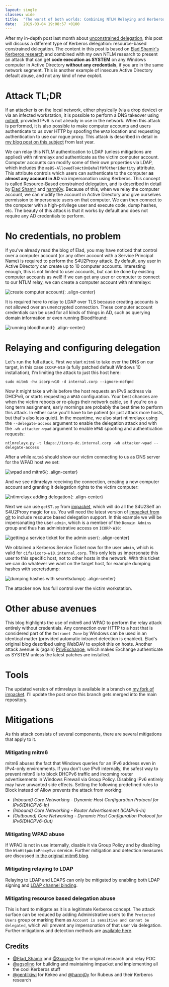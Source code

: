```yaml
---
layout: single
classes: wide
title:  "The worst of both worlds: Combining NTLM Relaying and Kerberos delegation"
date:   2019-03-04 19:08:57 +0100
---
```

After my in-depth post last month about [unconstrained delegation](https://dirkjanm.io/krbrelayx-unconstrained-delegation-abuse-toolkit/), this post will discuss a different type of Kerberos delegation: resource-based constrained delegation. The content in this post is based on [Elad Shamir's Kerberos research](https://shenaniganslabs.io/2019/01/28/Wagging-the-Dog.html) and combined with my own NTLM research to present an attack that can get **code execution as SYSTEM** on any Windows computer in Active Directory **without any credentials**, if you are in the same network segment. This is another example of insecure Active Directory default abuse, and not any kind of new exploit.

# Attack TL;DR
If an attacker is on the local network, either physically (via a drop device) or via an infected workstation, it is possible to perform a DNS takeover using [mitm6](https://github.com/fox-it/mitm6), provided IPv6 is not already in use in the network. When this attack is performed, it is also possible to make computer accounts and users authenticate to us over HTTP by spoofing the `WPAD` location and requesting authentication to use our rogue proxy. This attack is described in detail in [my blog post on this subject](https://blog.fox-it.com/2018/01/11/mitm6-compromising-ipv4-networks-via-ipv6/) from last year.

We can relay this NTLM authentication to LDAP (unless mitigations are applied) with ntlmrelayx and authenticate as the victim computer account. Computer accounts can modify some of their own properties via LDAP, which includes the `msDS-AllowedToActOnBehalfOfOtherIdentity` attribute. This attribute controls which users can authenticate to the computer **as almost any account in AD** via impersonation using Kerberos. This concept is called Resource-Based constrained delegation, and is described in detail by [Elad Shamir](https://shenaniganslabs.io/2019/01/28/Wagging-the-Dog.html) and [harmj0y](https://posts.specterops.io/another-word-on-delegation-10bdbe3cd94a). Because of this, when we relay the computer account, we can modify the account in Active Directory and give ourselves permission to impersonate users on that computer. We can then connect to the computer with a high-privilege user and execute code, dump hashes, etc.
The beauty of this attack is that it works by default and does not require any AD credentials to perform.

# No credentials, no problem
If you've already read the blog of Elad, you may have noticed that control over a computer account (or any other account with a Service Principal Name) is required to perform the S4U2Proxy attack. By default, any user in Active Directory can create up to 10 computer accounts. Interesting enough, this is not limited to user accounts, but can be done by existing computer accounts as well! If we can get any user or computer to connect to our NTLM relay, we can create a computer account with ntlmrelayx:

![create computer account](/assets/img/kerberos/computer-create.png){: .align-center}

It is required here to relay to LDAP over TLS because creating accounts is not allowed over an unencrypted connection.
These computer account credentials can be used for all kinds of things in AD, such as querying domain information or even running BloodHound:

![running bloodhound](/assets/img/kerberos/computer-bloodhound.png){: .align-center}

# Relaying and configuring delegation
Let's run the full attack. First we start `mitm6` to take over the DNS on our target, in this case `ICORP-W10` (a fully patched default Windows 10 installation), I'm limiting the attack to just this host here:
```
sudo mitm6 -hw icorp-w10 -d internal.corp --ignore-nofqnd
```
Now it might take a while before the host requests an IPv6 address via DHCPv6, or starts requesting a `WPAD` configuration. Your best chances are when the victim reboots or re-plugs their network cable, so if you're on a long term assignment, early mornings are probably the best time to perform this attack. In either case you'll have to be patient (or just attack more hosts, but that's also less quiet). 
In the meantime, we also start ntlmrelayx using the `--delegate-access` argument to enable the delegation attack and with the `-wh attacker-wpad` argument to enable `WPAD` spoofing and authentication requests:
```
ntlmrelayx.py -t ldaps://icorp-dc.internal.corp -wh attacker-wpad --delegate-access
```
After a while `mitm6` should show our victim connecting to us as DNS server for the WPAD host we set:

![wpad and mitm6](/assets/img/kerberos/mitm6-wpad.png){: .align-center}

And we see ntlmrelayx receiving the connection, creating a new computer account and granting it delegation rights to the victim computer:

![ntlmrelayx adding delegation](/assets/img/kerberos/ntlmrelayx-delegation.png){: .align-center}

Next we can use `getST.py` from [impacket](https://github.com/SecureAuthCorp/impacket/blob/master/examples/getST.py), which will do all the S4U2Self an S4U2Proxy magic for us. You will need the latest version of [impacket from git](https://github.com/SecureAuthCorp/impacket) to include resource based delegation support. In this example we will be impersonating the user `admin`, which is a member of the `Domain Admins` group and thus has administrative access on `ICORP-W10`:

![getting a service ticket for the admin user](/assets/img/kerberos/admin-st.png){: .align-center}

We obtained a Kerberos Service Ticket now for the user `admin`, which is valid for `cifs/icorp-w10.internal.corp`. This only lets us impersonate this user to this specific host, not to other hosts in the network. With this ticket we can do whatever we want on the target host, for example dumping hashes with secretsdump:

![dumping hashes with secretsdump](/assets/img/kerberos/secretsdump-kerberos.png){: .align-center}

The attacker now has full control over the victim workstation.

# Other abuse avenues
This blog highlights the use of mitm6 and WPAD to perform the relay attack entirely without credentials. Any connection over HTTP to a host that is considered part of the `Intranet Zone` by Windows can be used in an identical matter (provided automatic intranet detection is enabled). Elad's original blog described using WebDAV to exploit this on hosts. Another attack avenue is (again) [PrivExchange](https://dirkjanm.io/abusing-exchange-one-api-call-away-from-domain-admin/), which makes Exchange authenticate as SYSTEM unless the latest patches are installed.

# Tools
The updated version of ntlmrelayx is available in a branch on [my fork of impacket](https://github.com/dirkjanm/impacket/tree/rbdelrelay). I'll update the post once this branch gets merged into the main repository.

# Mitigations
As this attack consists of several components, there are several mitigations that apply to it.
### Mitigating mitm6
mitm6 abuses the fact that Windows queries for an IPv6 address even in IPv4-only environments. If you don't use IPv6 internally, the safest way to prevent mitm6 is to block DHCPv6 traffic and incoming router advertisements in Windows Firewall via Group Policy. Disabling IPv6 entirely may have unwanted side effects. Setting the following predefined rules to Block instead of Allow prevents the attack from working:
- *(Inbound) Core Networking - Dynamic Host Configuration Protocol for IPv6(DHCPV6-In)*
- *(Inbound) Core Networking - Router Advertisement (ICMPv6-In)*
- *(Outbound) Core Networking - Dynamic Host Configuration Protocol for IPv6(DHCPV6-Out)*

### Mitigating WPAD abuse
If WPAD is not in use internally, disable it via Group Policy and by disabling the `WinHttpAutoProxySvc` service. Further mitigation and detection measures are discussed [in the original mitm6 blog](https://blog.fox-it.com/2018/01/11/mitm6-compromising-ipv4-networks-via-ipv6/).

### Mitigating relaying to LDAP
Relaying to LDAP and LDAPS can only be mitigated by enabling both LDAP signing and [LDAP channel binding](https://support.microsoft.com/en-us/help/4034879/how-to-add-the-ldapenforcechannelbinding-registry-entry).

### Mitigating resource based delegation abuse
This is hard to mitigate as it is a legitimate Kerberos concept. The attack surface can be reduced by adding Administrative users to the `Protected Users` group or marking them as `Account is sensitive and cannot be delegated`, which will prevent any impersonation of that user via delegation. Further mitigations and detection methods are [available here](https://shenaniganslabs.io/2019/01/28/Wagging-the-Dog.html).

## Credits
- [@Elad_Shamir](https://twitter.com/elad_shamir) and [@3xocyte](https://twitter.com/3xocyte) for the original research and relay POC
- [@agsolino](https://twitter.com/agsolino/) for building and maintaining impacket and implementing all the cool Kerberos stuff
- [@gentilkiwi](https://twitter.com/gentilkiwi) for Kekeo and [@harmj0y](https://twitter.com/harmj0y) for Rubeus and their Kerberos research
